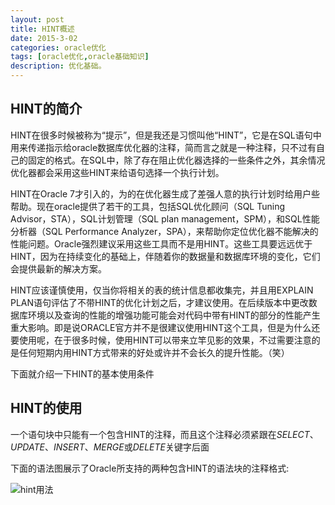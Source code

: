 ```yaml
---
layout: post
title: HINT概述
date: 2015-3-02
categories: oracle优化
tags: [oracle优化,oracle基础知识]
description: 优化基础。
---
```


## HINT的简介
HINT在很多时候被称为“提示”，但是我还是习惯叫他“HINT”，它是在SQL语句中用来传递指示给oracle数据库优化器的注释，简而言之就是一种注释，只不过有自己的固定的格式。在SQL中，除了存在阻止优化器选择的一些条件之外，其余情况优化器都会采用这些HINT来给语句选择一个执行计划。

HINT在Oracle 7才引入的，为的在优化器生成了差强人意的执行计划时给用户些帮助。现在oracle提供了若干的工具，包括SQL优化顾问（SQL Tuning Advisor，STA），SQL计划管理（SQL plan management，SPM），和SQL性能分析器（SQL Performance Analyzer，SPA），来帮助你定位优化器不能解决的性能问题。Oracle强烈建议采用这些工具而不是用HINT。这些工具要远远优于HINT，因为在持续变化的基础上，伴随着你的数据量和数据库环境的变化，它们会提供最新的解决方案。

HINT应该谨慎使用，仅当你将相关的表的统计信息都收集完，并且用EXPLAIN PLAN语句评估了不带HINT的优化计划之后，才建议使用。在后续版本中更改数据库环境以及查询的性能的增强功能可能会对代码中带有HINT的部分的性能产生重大影响。即是说ORACLE官方并不是很建议使用HINT这个工具，但是为什么还要使用呢，在于很多时候，使用HINT可以带来立竿见影的效果，不过需要注意的是任何短期内用HINT方式带来的好处或许并不会长久的提升性能。（笑）


下面就介绍一下HINT的基本使用条件
## HINT的使用
一个语句块中只能有一个包含HINT的注释，而且这个注释必须紧跟在*SELECT*、*UPDATE*、*INSERT*、*MERGE*或*DELETE*关键字后面

下面的语法图展示了Oracle所支持的两种包含HINT的语法块的注释格式:

![hint用法](https://docs.oracle.com/cd/E11882_01/server.112/e41084/img/hint.gif)
